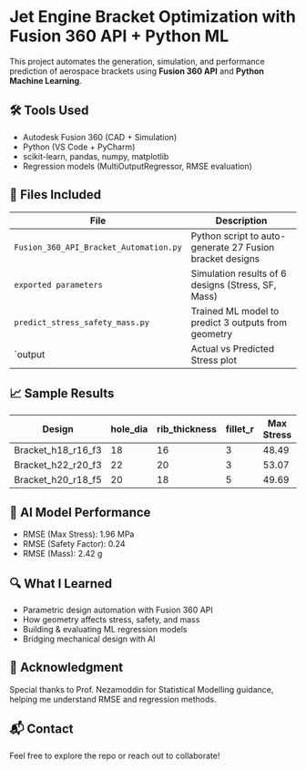 # Jet Engine Bracket Optimization with Fusion 360 API + Python ML

This project automates the generation, simulation, and performance prediction of aerospace brackets using **Fusion 360 API** and **Python Machine Learning**.

## 🛠️ Tools Used
- Autodesk Fusion 360 (CAD + Simulation)
- Python (VS Code + PyCharm)
- scikit-learn, pandas, numpy, matplotlib
- Regression models (MultiOutputRegressor, RMSE evaluation)

## 📂 Files Included
| File                          | Description                              |
|------------------------------|------------------------------------------|
| `Fusion_360_API_Bracket_Automation.py` | Python script to auto-generate 27 Fusion bracket designs |
| `exported parameters`           | Simulation results of 6 designs (Stress, SF, Mass) |
| `predict_stress_safety_mass.py` | Trained ML model to predict 3 outputs from geometry |
| `output                         | Actual vs Predicted Stress plot          |

## 📈 Sample Results
| Design                     | hole_dia | rib_thickness | fillet_r | Max Stress | SF   | Mass (g) |
|---------------------------|----------|---------------|----------|------------|------|----------|
| Bracket_h18_r16_f3        | 18       | 16            | 3        | 48.49      | 5.67 | 2220.40  |
| Bracket_h22_r20_f3        | 22       | 20            | 3        | 53.07      | 5.18 | 2431.33  |
| Bracket_h20_r18_f5        | 20       | 18            | 5        | 49.69      | 5.53 | 2357.88  |

## 🤖 AI Model Performance
- RMSE (Max Stress): 1.96 MPa
- RMSE (Safety Factor): 0.24
- RMSE (Mass): 2.42 g

## 🔍 What I Learned
- Parametric design automation with Fusion 360 API
- How geometry affects stress, safety, and mass
- Building & evaluating ML regression models
- Bridging mechanical design with AI

## 🙏 Acknowledgment
Special thanks to Prof. Nezamoddin for Statistical Modelling guidance, helping me understand RMSE and regression methods.

## 📬 Contact
Feel free to explore the repo or reach out to collaborate!

